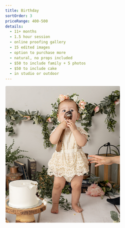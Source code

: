 ```yaml
---
title: Birthday
sortOrder: 3
priceRange: 400-500
details:
  - 11+ months
  - 1.5 hour session
  - online proofing gallery
  - 15 edited images
  - option to purchase more
  - natural, no props included
  - $50 to include family + 5 photos
  - $50 to include cake
  - in studio or outdoor
---
```


![Birthday](../../assets/birthdayMilestone.png)
